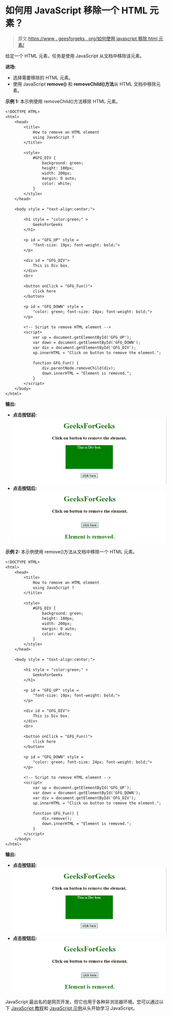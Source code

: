 # 如何用 JavaScript 移除一个 HTML 元素？

> 原文:[https://www . geesforgeks . org/如何使用 javascript 移除 html 元素/](https://www.geeksforgeeks.org/how-to-remove-an-html-element-using-javascript/)

给定一个 HTML 元素，任务是使用 JavaScript 从文档中移除该元素。

**进场:**

*   选择需要移除的 HTML 元素。
*   使用 JavaScript **remove()** 和 **removeChild()方法**从 HTML 文档中移除元素。

**示例 1:** 本示例使用 removeChild()方法移除 HTML 元素。

```
<!DOCTYPE HTML> 
<html> 
    <head> 
        <title> 
            How to remove an HTML element
            using JavaScript ?
        </title>

        <style>
            #GFG_DIV {
                background: green;
                height: 100px;
                width: 200px;
                margin: 0 auto;
                color: white;
            }
        </style>
    </head> 

    <body style = "text-align:center;"> 

        <h1 style = "color:green;" > 
            GeeksForGeeks 
        </h1>

        <p id = "GFG_UP" style =
            "font-size: 19px; font-weight: bold;">
        </p>

        <div id = "GFG_DIV">
            This is Div box.
        </div>
        <br>

        <button onClick = "GFG_Fun()">
            click here
        </button>

        <p id = "GFG_DOWN" style =
            "color: green; font-size: 24px; font-weight: bold;">
        </p>

        <!-- Script to remove HTML element -->
        <script>
            var up = document.getElementById('GFG_UP');
            var down = document.getElementById('GFG_DOWN');
            var div = document.getElementById('GFG_DIV');
            up.innerHTML = "Click on button to remove the element.";

            function GFG_Fun() {
                div.parentNode.removeChild(div);
                down.innerHTML = "Element is removed."; 
            }
        </script> 
    </body> 
</html>                    
```

**输出:**

*   **点击按钮前:**
    ![](img/eb2c3e8169730638fd3bcc5063df0090.png)
*   **点击按钮后:**
    ![](img/bd07b5fa383aec275dd2a98b584161a5.png)

**示例 2:** 本示例使用 remove()方法从文档中移除一个 HTML 元素。

```
<!DOCTYPE HTML> 
<html> 
    <head> 
        <title> 
            How to remove an HTML element
            using JavaScript ?
        </title>

        <style>
            #GFG_DIV {
                background: green;
                height: 100px;
                width: 200px;
                margin: 0 auto;
                color: white;
            }
        </style>
    </head> 

    <body style = "text-align:center;"> 

        <h1 style = "color:green;" > 
            GeeksForGeeks 
        </h1>

        <p id = "GFG_UP" style =
            "font-size: 19px; font-weight: bold;">
        </p>

        <div id = "GFG_DIV">
            This is Div box.
        </div>
        <br>

        <button onClick = "GFG_Fun()">
            click here
        </button>

        <p id = "GFG_DOWN" style =
            "color: green; font-size: 24px; font-weight: bold;">
        </p>

        <!-- Script to remove HTML element -->
        <script>
            var up = document.getElementById('GFG_UP');
            var down = document.getElementById('GFG_DOWN');
            var div = document.getElementById('GFG_DIV');
            up.innerHTML = "Click on button to remove the element.";

            function GFG_Fun() {
                div.remove();
                down.innerHTML = "Element is removed."; 
            }
        </script> 
    </body> 
</html>                    
```

**输出:**

*   **点击按钮前:**
    ![](img/eb2c3e8169730638fd3bcc5063df0090.png)
*   **点击按钮后:**
    ![](img/bd07b5fa383aec275dd2a98b584161a5.png)

JavaScript 最出名的是网页开发，但它也用于各种非浏览器环境。您可以通过以下 [JavaScript 教程](https://www.geeksforgeeks.org/javascript-tutorial/)和 [JavaScript 示例](https://www.geeksforgeeks.org/javascript-examples/)从头开始学习 JavaScript。